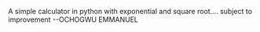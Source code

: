  A simple calculator in python with exponential and square root.... subject to improvement
--OCHOGWU EMMANUEL
